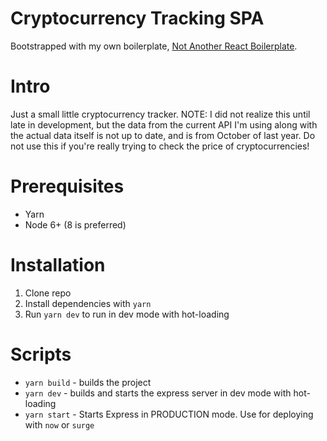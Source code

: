 Cryptocurrency Tracking SPA
===========================

Bootstrapped with my own boilerplate, [Not Another React Boilerplate](https://www.github.com/MrBenJ/generator-not-another-react-boilerplate).


# Intro
Just a small little cryptocurrency tracker.
NOTE: I did not realize this until late in development, but the data from the current API I'm using along with the actual data itself is not up to date, and is from October of last year. Do not use this if you're really trying to check the price of cryptocurrencies!


# Prerequisites
* Yarn
* Node 6+ (8 is preferred)

# Installation
1. Clone repo
2. Install dependencies with `yarn`
3. Run `yarn dev` to run in dev mode with hot-loading

# Scripts

* `yarn build` - builds the project
* `yarn dev` - builds and starts the express server in dev mode with hot-loading
* `yarn start` - Starts Express in PRODUCTION mode. Use for deploying with `now` or `surge`
